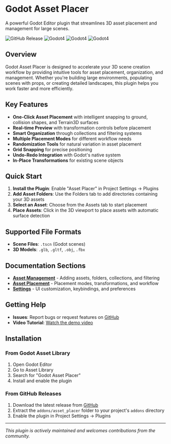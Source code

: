 # Godot Asset Placer

A powerful Godot Editor plugin that streamlines 3D asset placement and management for large scenes.

![GitHub Release](https://img.shields.io/github/v/release/levinzonr/godot-asset-placer)
![Godot4](https://img.shields.io/badge/Godot-4.5-blue)
![Godot4](https://img.shields.io/badge/Godot-4.4-blue)
![Godot4](https://img.shields.io/badge/Godot-4.3-blue)

## Overview

Godot Asset Placer is designed to accelerate your 3D scene creation workflow by providing intuitive tools for asset placement, organization, and management. Whether you're building large environments, populating scenes with props, or creating detailed landscapes, this plugin helps you work faster and more efficiently.

## Key Features

- **One-Click Asset Placement** with intelligent snapping to ground, collision shapes, and Terrain3D surfaces
- **Real-time Preview** with transformation controls before placement
- **Smart Organization** through collections and filtering systems
- **Multiple Placement Modes** for different workflow needs
- **Randomization Tools** for natural variation in asset placement
- **Grid Snapping** for precise positioning
- **Undo-Redo Integration** with Godot's native system
- **In-Place Transformations** for existing scene objects

## Quick Start

1. **Install the Plugin**: Enable "Asset Placer" in Project Settings → Plugins
2. **Add Asset Folders**: Use the Folders tab to add directories containing your 3D assets
3. **Select an Asset**: Choose from the Assets tab to start placement
4. **Place Assets**: Click in the 3D viewport to place assets with automatic surface detection

## Supported File Formats

- **Scene Files**: `.tscn` (Godot scenes)
- **3D Models**: `.glb`, `.gltf`, `.obj`, `.fbx`

## Documentation Sections

- **[Asset Management](asset-management.md)** - Adding assets, folders, collections, and filtering
- **[Asset Placement](asset-placement.md)** - Placement modes, transformations, and workflow
- **[Settings](settings.md)** - UI customization, keybindings, and preferences

## Getting Help

- **Issues**: Report bugs or request features on [GitHub](https://github.com/levinzonr/godot-asset-placer/issues)
- **Video Tutorial**: [Watch the demo video](https://youtu.be/Go2pvRrgrRc)

## Installation

### From Godot Asset Library
1. Open Godot Editor
2. Go to Asset Library
3. Search for "Godot Asset Placer"
4. Install and enable the plugin

### From GitHub Releases
1. Download the latest release from [GitHub](https://github.com/levinzonr/godot-asset-placer/releases)
2. Extract the `addons/asset_placer` folder to your project's `addons` directory
3. Enable the plugin in Project Settings → Plugins

---

*This plugin is actively maintained and welcomes contributions from the community.*